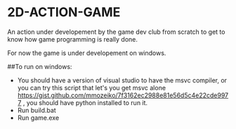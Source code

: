 # 2D-ACTION-GAME
An action under developement by the game dev club from scratch to get to know how game programming is really done.

For now the game is under developement on windows.

##To run on windows:
  - You should have a version of visual studio to have the msvc compiler, or you can try this script that let's you get msvc alone https://gist.github.com/mmozeiko/7f3162ec2988e81e56d5c4e22cde9977 , you should have python installed to run it.
  - Run build.bat
  - Run game.exe
